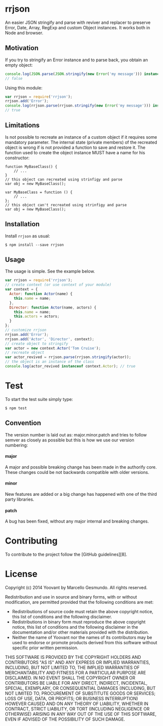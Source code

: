 # rrjson

An easier JSON stringify and parse with reviver and replacer to preserve Error, Date, Array, RegExp and custom Object instances. It works both in Node and browser.

## Motivation

If you try to stringify an Error instance and to parse back, you obtain an empty object:

```javascript
console.log(JSON.parse(JSON.stringify(new Error('my message'))) instanceof Error);
// false
```

Using this module:

```javascript
var rrjson = require('rrjson');
rrjson.add('Error');
console.log(rrjson.parse(rrjson.stringify(new Error('my message'))) instanceof Error);
// true
```

## Limitations

Is not possible to recreate an instance of a custom object if it requires some mandatory parameter. The internal state (private members) of the recreated object is wrong if is not provided a function to save and restore it.
The function used to create the object instance MUST have a name for his constructor:

    function MyBaseClass() {
        // ...
    }
    // this object can recreated using strinfigy and parse
    var obj = new MyBaseClass();

    var MyBaseClass = function () {
        // ...
    };
    // this object can't recreated using strinfigy and parse
    var obj = new MyBaseClass();


## Installation

Install `rrjson` as usual:

    $ npm install --save rrjson

## Usage

The usage is simple. See the example below.

```javascript
var rrjson = require('rrjson');
// create context (or use context of your module)
var context = {
  Actor: function Actor(name) {
    this.name = name;
  },
  Director: function Actor(name, actors) {
    this.name = name;
    this.actors = actors;
  }
};
// customize rrjson
rrjson.add('Error');
rrjson.add('Actor', 'Director', context);
// create object to stringify
var actor = new context.Actor('Tom Cruise');
// recreate object
var actor_revived = rrjson.parse(rrjson.stringify(actor));
// the object is an instance of the class
console.log(actor_revived instanceof context.Actor); // true
```

# Test

To start the test suite simply type:

    $ npm test

## Convention

The version number is laid out as: major.minor.patch and tries to follow semver as closely as possible but this is how we use our version numbering:

#### major
A major and possible breaking change has been made in the authorify core. These changes could be not backwards compatible with older versions.

#### minor
New features are added or a big change has happened with one of the third party libraries.

#### patch
A bug has been fixed, without any major internal and breaking changes.

# Contributing

To contribute to the project follow the [GitHub guidelines][8].

# License

Copyright (c) 2014 Yoovant by Marcello Gesmundo. All rights reserved.

Redistribution and use in source and binary forms, with or without modification, are permitted provided that the following conditions are met:

   * Redistributions of source code must retain the above copyright notice, this list of conditions and the following disclaimer.
   * Redistributions in binary form must reproduce the above copyright notice, this list of conditions and the following disclaimer in the documentation and/or other materials provided with the distribution.
   * Neither the name of Yoovant nor the names of its contributors may be used to endorse or promote products derived from this software without specific prior written permission.

THIS SOFTWARE IS PROVIDED BY THE COPYRIGHT HOLDERS AND CONTRIBUTORS "AS IS" AND ANY EXPRESS OR IMPLIED WARRANTIES, INCLUDING, BUT NOT LIMITED TO, THE IMPLIED WARRANTIES OF MERCHANTABILITY AND FITNESS FOR A PARTICULAR PURPOSE ARE DISCLAIMED. IN NO EVENT SHALL THE COPYRIGHT OWNER OR CONTRIBUTORS BE LIABLE FOR ANY DIRECT, INDIRECT, INCIDENTAL, SPECIAL, EXEMPLARY, OR CONSEQUENTIAL DAMAGES (INCLUDING, BUT NOT LIMITED TO, PROCUREMENT OF SUBSTITUTE GOODS OR SERVICES; LOSS OF USE, DATA, OR PROFITS; OR BUSINESS INTERRUPTION) HOWEVER CAUSED AND ON ANY THEORY OF LIABILITY, WHETHER IN CONTRACT, STRICT LIABILITY, OR TORT (INCLUDING NEGLIGENCE OR OTHERWISE) ARISING IN ANY WAY OUT OF THE USE OF THIS SOFTWARE, EVEN IF ADVISED OF THE POSSIBILITY OF SUCH DAMAGE.

[1]: https://www.npmjs.org/package/primus-callbacks